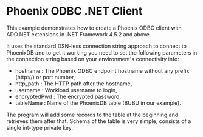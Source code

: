 ﻿# Phoenix ODBC .NET Client

This example demonstrates how to create a Phoenix ODBC client with ADO.NET extensions in .NET
Framework 4.5.2 and above.

It uses the standard DSN-less connection string approach to connect to PhoenixDB and to get it 
working you need to set the following parameters in the connection string based on your 
environment's connectivity info:

- hostname : The Phoenix ODBC endpoint hostname without any prefix (http://) or port number,
- http_path : The HTTP path after the hostname,
- username : Workload username to login,
- encryptedPwd : The encrypted password,
- tableName : Name of the PhoenixDB table (BUBU in our example).

The program will add some records to the table at the beginning and retrieves them after that.
Schema of the table is very simple, consists of a single int-type private key.

